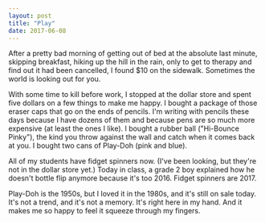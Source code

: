 ```yaml
---
layout: post
title: "Play"
date: 2017-06-08
---
```


After a pretty bad morning of getting out of bed at the absolute last minute, skipping breakfast, hiking up the hill in the rain, only to get to therapy and find out it had been cancelled, I found $10 on the sidewalk. Sometimes the world is looking out for you.

With some time to kill before work, I stopped at the dollar store and spent five dollars on a few things to make me happy. I bought a package of those eraser caps that go on the ends of pencils. I'm writing with pencils these days because I have dozens of them and because pens are so much more expensive (at least the ones I like). I bought a rubber ball ("Hi-Bounce Pinky"), the kind you throw against the wall and catch when it comes back at you. I bought two cans of Play-Doh (pink and blue).

All of my students have fidget spinners now. (I've been looking, but they're not in the dollar store yet.) Today in class, a grade 2 boy explained how he doesn't bottle flip anymore because it's too 2016. Fidget spinners are 2017.

Play-Doh is the 1950s, but I loved it in the 1980s, and it's still on sale today. It's not a trend, and it's not a memory. It's right here in my hand. And it makes me so happy to feel it squeeze through my fingers.
